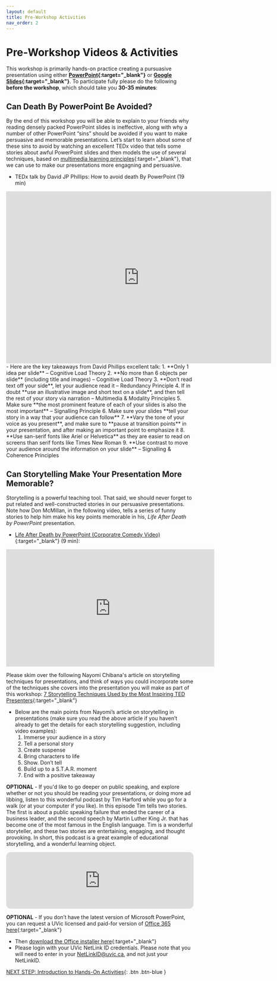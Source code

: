 ```yaml
---
layout: default
title: Pre-Workshop Activities
nav_order: 2
---
```

# Pre-Workshop Videos & Activities
This workshop is primarily hands-on practice creating a pursuasive presentation using either **[PowerPoint](https://www.microsoft.com/en-us/microsoft-365/powerpoint){:target="_blank"}** or **[Google Slides](https://www.google.ca/slides/about/){:target="_blank"}**. To participate fully please do the following **before the workshop**, which should take you **30-35 minutes**:

## Can Death By PowerPoint Be Avoided?
By the end of this workshop you will be able to explain to your friends why reading densely packed PowerPoint slides is ineffective, along with why a number of other PowerPoint “sins” should be avoided if you want to make persuasive and memorable presentations. Let’s start to learn about some of these sins to avoid by watching an excellent TEDx video that tells some stories about awful PowerPoint slides and then models the use of several techniques, based on [multimedia learning principles](https://docs.google.com/document/d/1TGVFG_iCc3iSz3aX3j8UC-YC63V__6tKFJQ4FtAsH4o/edit){:target="_blank"}, that we can use to make our presentations more engagning and persuasive.

- TEDx talk by David JP Phillips: How to avoid death By PowerPoint (19 min)<br>
<iframe src="https://richmccue.com/wp-admin/admin-ajax.php?action=h5p_embed&id=4" width="713" height="462" frameborder="0" allowfullscreen="allowfullscreen" title="Death by PowerPoint"></iframe><script src="https://richmccue.com/wp-content/plugins/h5p/h5p-php-library/js/h5p-resizer.js" charset="UTF-8"></script>
- Here are the key takeaways from David Phillips excellent talk:
  1. **Only 1 idea per slide** – Cognitive Load Theory
  2. **No more than 6 objects per slide** (including title and images) – Cognitive Load Theory
  3. **Don’t read text off your side**, let your audience read it – Redundancy Principle
  4. If in doubt **use an illustrative image and short text on a slide**, and then tell the rest of your story via narration – Multimedia & Modality Principles
  5. Make sure **the most prominent feature of each of your slides is also the most important** – Signalling Principle
  6. Make sure your slides **tell your story in a way that your audience can follow**
  7. **Vary the tone of your voice as you present**, and make sure to **pause at transition points** in your presentation, and after making an important point to emphasize it
  8. **Use san-serif fonts like Ariel or Helvetica** as they are easier to read on screens than serif fonts like Times New Roman
  9. **Use contrast to move your audience around the information on your slide** – Signalling & Coherence Principles

## Can Storytelling Make Your Presentation More Memorable?
Storytelling is a powerful teaching tool. That said, we should never forget to put related and well-constructed stories in our persuasive presentations. Note how Don McMillan, in the following video, tells a series of funny stories to help him make his key points memorable in his, _Life After Death by PowerPoint_ presentation.
- [Life After Death by PowerPoint (Corporatre Comedy Video)](https://www.youtube.com/watch?v=KbSPPFYxx3o){:target="_blank"} (9 min): 
<iframe width="560" height="315" src="https://www.youtube.com/embed/KbSPPFYxx3o" title="YouTube video player" frameborder="0" allow="accelerometer; autoplay; clipboard-write; encrypted-media; gyroscope; picture-in-picture" allowfullscreen></iframe>

Please skim over the following Nayomi Chibana's article on storytelling techniques for presentations, and think of ways you could incorporate some of the techniques she covers into the presentation you will make as part of this workshop: [7 Storytelling Techniques Used by the Most Inspiring TED Presenters](https://visme.co/blog/7-storytelling-techniques-used-by-the-most-inspiring-ted-presenters/){:target="_blank"}
- Below are the main points from Nayomi’s article on storytelling in presentations (make sure you read the above article if you haven’t already to get the details for each storytelling suggestion, including video examples):
    1. Immerse your audience in a story
    2. Tell a personal story
    3. Create suspense
    4. Bring characters to life
    5. Show. Don’t tell
    6. Build up to a S.T.A.R. moment
    7. End with a positive takeaway

**OPTIONAL** - If you'd like to go deeper on public speaking, and explore whether or not you should be reading your presentations, or doing more ad libbing, listen to this wonderful podcast by Tim Harford while you go for a walk (or at your computer if you like). In this episode Tim tells two stories. The first is about a public speaking failure that ended the career of a business leader, and the second speech by Martin Luther King Jr. that has become one of the most famous in the English language. Tim is a wonderful storyteller, and these two stories are entertaining, engaging, and thought provoking. In short, this podcast is a great example of educational storytelling, and a wonderful learning object.
<iframe style="border-radius:12px" src="https://open.spotify.com/embed/episode/2iEUremhZXgmdTb63BGLfD?utm_source=generator" width="100%" height="152" frameBorder="0" allowfullscreen="" allow="autoplay; clipboard-write; encrypted-media; fullscreen; picture-in-picture" loading="lazy"></iframe><br>

**OPTIONAL** - If you don’t have the latest version of Microsoft PowerPoint, you can request a UVic licensed and paid-for version of [Office 365 here](https://onlineservices.uvic.ca/){:target="_blank"}<br>
   -  Then [download the Office installer here](https://portal.office.com){:target="_blank"}<br>
   -  Please login with your UVic NetLink ID credentials. Please note that you will need to enter in your NetLinkID@uvic.ca, and not just your NetLinkID.

[NEXT STEP: Introduction to Hands-On Activities](activities-intro.html){: .btn .btn-blue }
